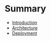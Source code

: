 # Summary

* [Introduction](README.md)
* [Architecture](architecture.md)
* [Deployment](deployment.md)

